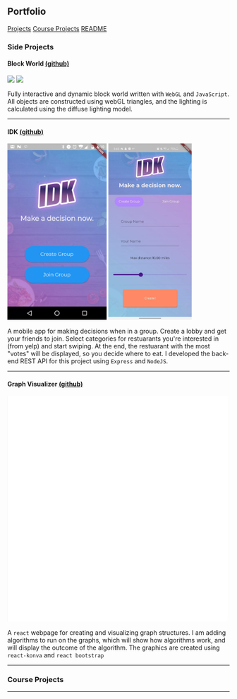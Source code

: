 ## Portfolio

[Projects](#side-projects) [Course Projects](#course-projects) [README](/README.md)

### Side Projects

#### Block World [(github)](https://github.com/kevinyluo/BlockWorld)

<p float="left">
    <img src="images/webgl.gif" width="500"/>
    <img src="images/webgl2.gif" width="500"/>
</p>

Fully interactive and dynamic block world written with `WebGL` and `JavaScript`. All objects are constructed using webGL triangles, and the lighting is calculated using the diffuse lighting model.

---

#### IDK [(github)](https://github.com/nachiketingle/same_home_diff_hacks/tree/backend)

<p float="left">
    <img src="images/IDK.gif" height="400"/>
    <img src="images/IDK2.jpg" height="400"/>
</p>

A mobile app for making decisions when in a group. Create a lobby and get your friends to join. Select categories for restuarants you're interested in (from yelp) and start swiping. At the end, the restuarant with the most "votes" will be displayed, so you decide where to eat. I developed the back-end REST API for this project using `Express` and `NodeJS`.

---

#### Graph Visualizer [(github)](https://github.com/kevinyluo/graphs)

<p float="left">
    <img src="images/graphs.gif" width="500"/>
</p>

A `react` webpage for creating and visualizing graph structures. I am adding algorithms to run on the graphs, which will show how algorithms work, and will display the outcome of the algorithm. The graphics are created using `react-konva` and `react bootstrap`

---

### Course Projects

---
